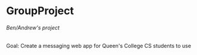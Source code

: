 # GroupProject
###### Ben/Andrew's project
Goal: Create a messaging web app for Queen's College CS students to use
